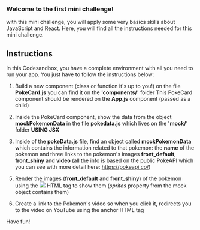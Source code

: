 ### Welcome to the first mini challenge!

with this mini challenge, you will apply some very basics skills about JavaScript and React.
Here, you will find all the instructions needed for this mini challenge.

## Instructions

In this Codesandbox, you have a complete environment with all you need to run your app. You just have to follow the instructions below:

1. Build a new component (class or function it's up to you!) on the file **PokeCard.js**
   you can find it on the **'components/'** folder
   This PokeCard component should be rendered on the **App.js** component (passed as a child)

2. Inside the PokeCard component, show the data from the object **mockPokemonData** in the file **pokedata.js**
   which lives on the **'mock/'** folder **USING JSX**

3. Inside of the **pokeData.js** file, find an object called **mockPokemonData** which contains the
   information related to that pokemon: the **name** of the pokemon and three links to the pokemon's
   images **front_default**, **front_shiny** and **video**
   (all the info is based on the public PokeAPI
   which you can see with more detail here: https://pokeapi.co/)

5) Render the images (**front_default** and **front_shiny**) of the pokemon using the _<img src= ...>_
   HTML tag to show them (_sprites_ property from the mock object contains them)

6) Create a link to the Pokemon's video so when you click it, redirects you to the video
   on YouTube using the anchor _<a src=...>_ HTML tag

Have fun!
